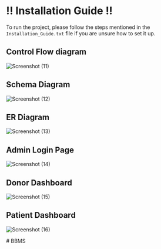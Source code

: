 # !! Installation Guide !!

To run the project, please follow the steps mentioned in the `Installation_Guide.txt` file if you are unsure how to set it up.

## Control Flow diagram
![Screenshot (11)](https://github.com/sumeetpatil01/Blood-Bank-Management-System/assets/136491586/64c74090-5de7-4479-be8b-ee471c2d2169)
## Schema Diagram
![Screenshot (12)](https://github.com/sumeetpatil01/Blood-Bank-Management-System/assets/136491586/3acc592d-f779-4659-8d81-215336ebac53)
## ER Diagram
![Screenshot (13)](https://github.com/sumeetpatil01/Blood-Bank-Management-System/assets/136491586/34da3e50-5f02-4eae-bf3a-095c9fce4494)
## Admin Login Page
![Screenshot (14)](https://github.com/sumeetpatil01/Blood-Bank-Management-System/assets/136491586/826ba15d-eb54-4092-b34f-90d6133602d4)
## Donor Dashboard
![Screenshot (15)](https://github.com/sumeetpatil01/Blood-Bank-Management-System/assets/136491586/c612ff49-c533-4311-8b74-8212929d9825)
## Patient Dashboard
![Screenshot (16)](https://github.com/sumeetpatil01/Blood-Bank-Management-System/assets/136491586/57531913-2833-4896-89ee-203e323d1435)









#   B B M S  
 